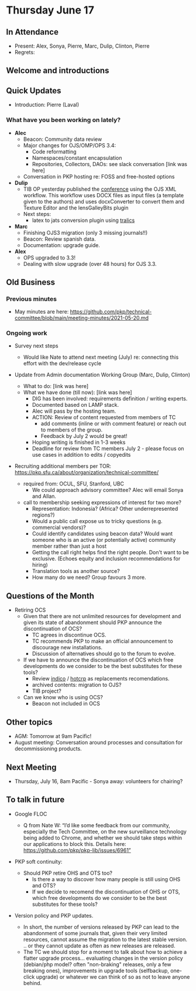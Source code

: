 # Thursday June 17

In Attendance
-------------

-   Present: Alex, Sonya, Pierre, Marc, Dulip, Clinton, Pierre
-   Regrets:

Welcome and introductions
-------------------------

Quick Updates
-------------
- Introduction: Pierre (Laval)

### What have you been working on lately?
- **Alec**
    - Beacon: Community data review
    - Major changes for OJS/OMP/OPS 3.4:
        - Code reformatting
        - Namespaces/constant encapsulation
        - Repositories, Collectors, DAOs: see slack conversation [link was here]
    - Conversation in PKP hosting re: FOSS and free-hosted options
- **Dulip**
    - TIB OP yesterday published the [conference](https://www.tib-op.org/ojs/index.php/th-wildau-ensp/)  using the OJS XML workflow. This workflow uses DOCX files as input files (a template given to the authors) and uses docxConverter to convert them and Texture Editor and the lensGalleyBits plugin
    - Next steps:
         - latex to jats  conversion plugin using [tralics](https://github.com/tralics/)
- **Marc**
    - Finishing OJS3 migration (only 3 missing journals!!)
    - Beacon: Review spanish data.
    - Documentation: upgrade guide.
- **Alex**
    - OPS upgraded to 3.3!
    - Dealing with slow upgrade (over 48 hours) for OJS 3.3.


Old Business
------------
### Previous minutes
- May minutes are here: https://github.com/pkp/technical-committee/blob/main/meeting-minutes/2021-05-20.md

### Ongoing work
- Survey next steps
    - Would like Nate to attend next meeting (July) re: connecting this effort with the dev/release cycle

- Update from Admin documentation Working Group (Marc, Dulip, Clinton)
    - What to do: [link was here]
    - What we have done (till now): [link was here]
        - DIG has been involved: requirements definition / writing experts.
        - Documented based on LAMP stack.
        - Alec will pass by the hosting team.
        - ACTION: Review of content requested from members of TC
            - add comments (inline or with comment feature) or reach out to members of the group.
            - Feedback by July 2 would be great!
        - Hoping writing is finished in 1-3 weeks
        - Deadline for review from TC members July 2 - please focus on use cases in addition to edits / copyedits

- Recruiting additional members per TOR: https://pkp.sfu.ca/about/organization/technical-committee/
    -  required from: OCUL, SFU, Stanford, UBC
        -  We could approach advisory committee? Alec will email Sonya and Allan.
    -  call to membership seeking expressions of interest for two more?  
        - Representation: Indonesia? (Africa? Other underrepresented regions?)
        - Would a public call expose us to tricky questions (e.g. commercial vendors)?
        - Could identify candidates using beacon data? Would want someone who is an active (or potentially active) community member rather than just a host
        - Getting the call right helps find the right people. Don't want to be exclusive. (Echoes equity and inclusion recommendations for hiring)
        - Translation tools as another source?
        - How many do we need? Group favours 3 more.
    

Questions of the Month
---------------------

- Retiring OCS
  - Given that there are not unlimited resources for development and given its state of abandonment should PKP announce the discontinuation of OCS?
      - TC agrees in discontinue OCS.
      - TC recommends PKP to make an official announcement to discourage new installations.
      - Discussion of alternatives should go to the forum to evolve.
  - If we have to announce the discontinuation of OCS which free developments do we consider to be the best substitutes for these tools?
      - Review [indico](https://getindico.io/) / [hotcrp](https://hotcrp.com) as replacements recomendations.
      - archived contents: migration to OJS?
      - TIB project?
  - Can we know who is using OCS?
      - Beacon not included in OCS


Other topics
------------
- AGM: Tomorrow at 9am Pacific!
- August meeting: Conversation around processes and consultation for decommissioning products.
    
Next Meeting
------------
- Thursday, July 16, 8am Pacific - Sonya away: volunteers for chairing?


To talk in future
-----------------

- Google FLOC 
    - Q from Nate W: “I’d like some feedback from our community, especially the Tech Committee, on the new surveillance technology being added to Chrome, and whether we should take steps within our applications to block this. Details here: https://github.com/pkp/pkp-lib/issues/6961”

- PKP soft continuity:
    - Should PKP retire OHS and OTS too?
        - Is there a way to discover how many people is still using OHS and OTS?
        - If we decide to recomend the discontinuation of OHS or OTS, which free developments do we consider to be the best substitutes for these tools?

- Version policy and PKP updates.
    - In short, the number of versions released by PKP can lead to the abandonment of some journals that, given their very limited resources, cannot assume the migration to the latest stable version. .. or they cannot update as often as new releases are released.
    - The TC we should stop for a moment to talk about how to achieve a flatter upgrade process... evaluating changes in the version policy (debian/php model? often "non-braking" releases, only a few breaking ones), improvements in upgrade tools (selfbackup, one-click upgrade) or whatever we can think of so as not to leave anyone behind.



